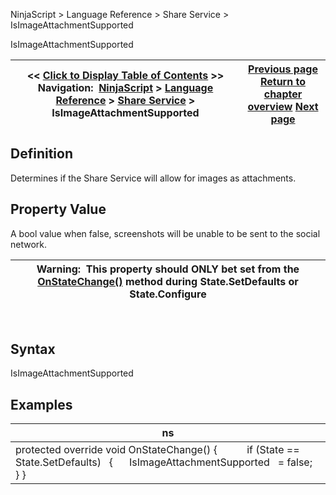 ﻿
NinjaScript \> Language Reference \> Share Service \> IsImageAttachmentSupported

IsImageAttachmentSupported

| \<\< [Click to Display Table of Contents](isimageattachmentsupported.md) \>\> **Navigation:**     [NinjaScript](ninjascript.md) \> [Language Reference](language_reference_wip.md) \> [Share Service](share_service.md) \> IsImageAttachmentSupported | [Previous page](isdefault.md) [Return to chapter overview](share_service.md) [Next page](onauthorizeaccount.md) |
| --- | --- |
## Definition
Determines if the Share Service will allow for images as attachments.
## 
## Property Value
A bool value when false, screenshots will be unable to be sent to the social network.
 

| Warning:  This property should ONLY bet set from the [OnStateChange()](onstatechange.md) method during State.SetDefaults or State.Configure |
| --- |
  
## 
## Syntax
IsImageAttachmentSupported
 
## 
## Examples

| ns |
| --- |
| protected override void OnStateChange() {             if (State \=\= State.SetDefaults)    {       IsImageAttachmentSupported   \= false;    } } |
